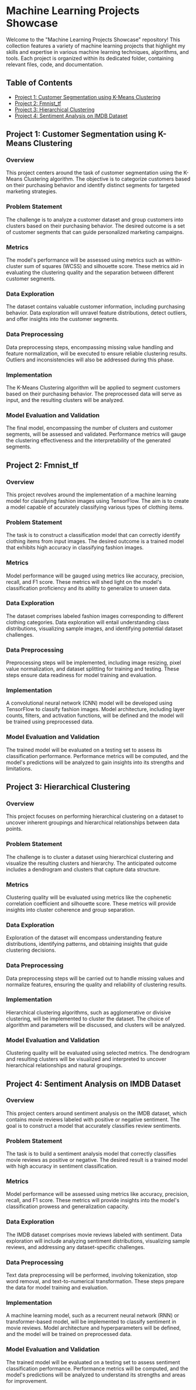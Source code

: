 # Machine Learning Projects Showcase

Welcome to the "Machine Learning Projects Showcase" repository! This collection features a variety of machine learning projects that highlight my skills and expertise in various machine learning techniques, algorithms, and tools. Each project is organized within its dedicated folder, containing relevant files, code, and documentation.

## Table of Contents

- [Project 1: Customer Segmentation using K-Means Clustering](#project-1-customer-segmentation-using-k-means-clustering)
- [Project 2: Fmnist_tf](#project-2-fmnist_tf)
- [Project 3: Hierarchical Clustering](#project-3-hierarchical-clustering)
- [Project 4: Sentiment Analysis on IMDB Dataset](#project-4-sentiment-analysis-on-imdb-dataset)

## Project 1: Customer Segmentation using K-Means Clustering

### Overview
This project centers around the task of customer segmentation using the K-Means Clustering algorithm. The objective is to categorize customers based on their purchasing behavior and identify distinct segments for targeted marketing strategies.

### Problem Statement
The challenge is to analyze a customer dataset and group customers into clusters based on their purchasing behavior. The desired outcome is a set of customer segments that can guide personalized marketing campaigns.

### Metrics
The model's performance will be assessed using metrics such as within-cluster sum of squares (WCSS) and silhouette score. These metrics aid in evaluating the clustering quality and the separation between different customer segments.

### Data Exploration
The dataset contains valuable customer information, including purchasing behavior. Data exploration will unravel feature distributions, detect outliers, and offer insights into the customer segments.

### Data Preprocessing
Data preprocessing steps, encompassing missing value handling and feature normalization, will be executed to ensure reliable clustering results. Outliers and inconsistencies will also be addressed during this phase.

### Implementation
The K-Means Clustering algorithm will be applied to segment customers based on their purchasing behavior. The preprocessed data will serve as input, and the resulting clusters will be analyzed.

### Model Evaluation and Validation
The final model, encompassing the number of clusters and customer segments, will be assessed and validated. Performance metrics will gauge the clustering effectiveness and the interpretability of the generated segments.

## Project 2: Fmnist_tf

### Overview
This project revolves around the implementation of a machine learning model for classifying fashion images using TensorFlow. The aim is to create a model capable of accurately classifying various types of clothing items.

### Problem Statement
The task is to construct a classification model that can correctly identify clothing items from input images. The desired outcome is a trained model that exhibits high accuracy in classifying fashion images.

### Metrics
Model performance will be gauged using metrics like accuracy, precision, recall, and F1 score. These metrics will shed light on the model's classification proficiency and its ability to generalize to unseen data.

### Data Exploration
The dataset comprises labeled fashion images corresponding to different clothing categories. Data exploration will entail understanding class distributions, visualizing sample images, and identifying potential dataset challenges.

### Data Preprocessing
Preprocessing steps will be implemented, including image resizing, pixel value normalization, and dataset splitting for training and testing. These steps ensure data readiness for model training and evaluation.

### Implementation
A convolutional neural network (CNN) model will be developed using TensorFlow to classify fashion images. Model architecture, including layer counts, filters, and activation functions, will be defined and the model will be trained using preprocessed data.

### Model Evaluation and Validation
The trained model will be evaluated on a testing set to assess its classification performance. Performance metrics will be computed, and the model's predictions will be analyzed to gain insights into its strengths and limitations.

## Project 3: Hierarchical Clustering

### Overview
This project focuses on performing hierarchical clustering on a dataset to uncover inherent groupings and hierarchical relationships between data points.

### Problem Statement
The challenge is to cluster a dataset using hierarchical clustering and visualize the resulting clusters and hierarchy. The anticipated outcome includes a dendrogram and clusters that capture data structure.

### Metrics
Clustering quality will be evaluated using metrics like the cophenetic correlation coefficient and silhouette score. These metrics will provide insights into cluster coherence and group separation.

### Data Exploration
Exploration of the dataset will encompass understanding feature distributions, identifying patterns, and obtaining insights that guide clustering decisions.

### Data Preprocessing
Data preprocessing steps will be carried out to handle missing values and normalize features, ensuring the quality and reliability of clustering results.

### Implementation
Hierarchical clustering algorithms, such as agglomerative or divisive clustering, will be implemented to cluster the dataset. The choice of algorithm and parameters will be discussed, and clusters will be analyzed.

### Model Evaluation and Validation
Clustering quality will be evaluated using selected metrics. The dendrogram and resulting clusters will be visualized and interpreted to uncover hierarchical relationships and natural groupings.

## Project 4: Sentiment Analysis on IMDB Dataset

### Overview
This project centers around sentiment analysis on the IMDB dataset, which contains movie reviews labeled with positive or negative sentiment. The goal is to construct a model that accurately classifies review sentiments.

### Problem Statement
The task is to build a sentiment analysis model that correctly classifies movie reviews as positive or negative. The desired result is a trained model with high accuracy in sentiment classification.

### Metrics
Model performance will be assessed using metrics like accuracy, precision, recall, and F1 score. These metrics will provide insights into the model's classification prowess and generalization capacity.

### Data Exploration
The IMDB dataset comprises movie reviews labeled with sentiment. Data exploration will include analyzing sentiment distributions, visualizing sample reviews, and addressing any dataset-specific challenges.

### Data Preprocessing
Text data preprocessing will be performed, involving tokenization, stop word removal, and text-to-numerical transformation. These steps prepare the data for model training and evaluation.

### Implementation
A machine learning model, such as a recurrent neural network (RNN) or transformer-based model, will be implemented to classify sentiment in movie reviews. Model architecture and hyperparameters will be defined, and the model will be trained on preprocessed data.

### Model Evaluation and Validation
The trained model will be evaluated on a testing set to assess sentiment classification performance. Performance metrics will be computed, and the model's predictions will be analyzed to understand its strengths and areas for improvement.
